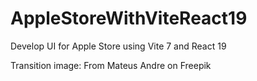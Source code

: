 # AppleStoreWithViteReact19
Develop UI for Apple Store using Vite 7 and React 19

Transition image: From Mateus Andre on Freepik
